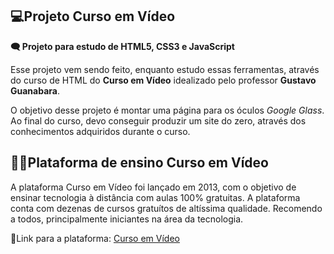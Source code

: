 ## 💻Projeto Curso em Vídeo
<b>🗨️ Projeto para estudo de HTML5, CSS3 e JavaScript</b> </br>

Esse projeto vem sendo feito, enquanto estudo essas ferramentas, através do curso de HTML do <b>Curso em Vídeo</b> idealizado pelo professor <b>Gustavo Guanabara</b>. </br>

O objetivo desse projeto é montar uma página para os óculos <i>Google Glass</i>. Ao final do curso, devo conseguir produzir um site do zero, através dos conhecimentos adquiridos durante o curso.

## 🖖🏾Plataforma de ensino Curso em Vídeo
A plataforma Curso em Vídeo foi lançado em 2013, com o objetivo de ensinar tecnologia à distância com aulas 100% gratuitas. A plataforma conta com dezenas de cursos gratuítos de altíssima qualidade. Recomendo a todos, principalmente iniciantes na área da tecnologia. </br>

🔗Link para a plataforma: <a href="https://www.cursoemvideo.com/cursos" target="_blank">Curso em Vídeo</a>
